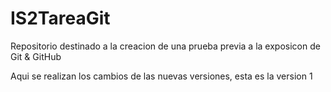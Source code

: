 # IS2TareaGit
Repositorio destinado a la creacion de una prueba previa a la exposicon de Git &amp; GitHub

Aqui se realizan los cambios de las nuevas versiones, esta es la version 1